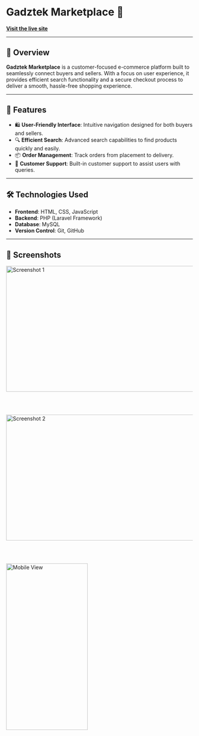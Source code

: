 # Gadztek Marketplace 🛒

**[Visit the live site](https://gadztek.store)**

---

## 📝 Overview

**Gadztek Marketplace** is a customer-focused e-commerce platform built to seamlessly connect buyers and sellers. With a focus on user experience, it provides efficient search functionality and a secure checkout process to deliver a smooth, hassle-free shopping experience.

---

## 🌟 Features

- 🛍️ **User-Friendly Interface**: Intuitive navigation designed for both buyers and sellers.
- 🔍 **Efficient Search**: Advanced search capabilities to find products quickly and easily.
- 📦 **Order Management**: Track orders from placement to delivery.
- 💬 **Customer Support**: Built-in customer support to assist users with queries.

---

## 🛠️ Technologies Used

- **Frontend**: HTML, CSS, JavaScript
- **Backend**: PHP (Laravel Framework)
- **Database**: MySQL
- **Version Control**: Git, GitHub

---

## 📸 Screenshots

<img src="https://github.com/user-attachments/assets/b91c1eda-c536-4f70-8f04-707d9d3a885e" alt="Screenshot 1" width="630" height="340"/>

<br><br>

<img src="https://github.com/user-attachments/assets/72988760-5589-4c5c-b54c-5b87cd136a7a" alt="Screenshot 2" width="630" height="340"/>

<br><br>

<img src="https://github.com/user-attachments/assets/a3067c70-a61f-4b32-a0e4-35d76c017060" alt="Mobile View" width="220" height="450"/>


